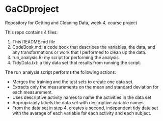# GaCDproject
Repository for Getting and Cleaning Data, week 4, course project

This repo contains 4 files:

1. This README.md file
2. CodeBook.md: a code book that describes the variables, the data, and any transformations or work that I performed to clean up the data.
3. run_analysis.R: my script for performing the analysis
4. TidyData.txt: a tidy data set that results from running the script.

The run_analysis script performs the following actions:

- Merges the training and the test sets to create one data set.
- Extracts only the measurements on the mean and standard deviation for each measurement.
- Uses descriptive activity names to name the activities in the data set
- Appropriately labels the data set with descriptive variable names.
- From the data set in step 4, creates a second, independent tidy data set with the average of each variable for each activity and each subject.

